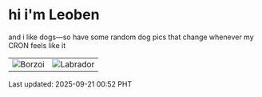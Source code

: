 # hi i'm Leoben

and i like dogs—so have some random dog pics that change whenever my CRON feels like it

|  |  |
|--------|----------|
| ![Borzoi](https://random-dog-vercel.vercel.app/api/random-borzoi?v=1758387165) | ![Labrador](https://random-dog-vercel.vercel.app/api/random-labrador?v=1758387165) |

Last updated: 2025-09-21 00:52 PHT
